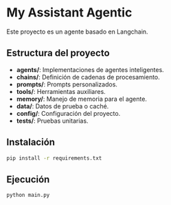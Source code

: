 # My Assistant Agentic

Este proyecto es un agente basado en Langchain.

## Estructura del proyecto
- **agents/**: Implementaciones de agentes inteligentes.
- **chains/**: Definición de cadenas de procesamiento.
- **prompts/**: Prompts personalizados.
- **tools/**: Herramientas auxiliares.
- **memory/**: Manejo de memoria para el agente.
- **data/**: Datos de prueba o caché.
- **config/**: Configuración del proyecto.
- **tests/**: Pruebas unitarias.

## Instalación
```bash
pip install -r requirements.txt
```

## Ejecución
```bash
python main.py
```
